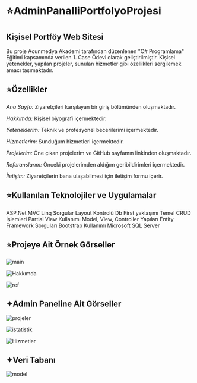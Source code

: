 # ⭐AdminPanalliPortfolyoProjesi
## Kişisel Portföy Web Sitesi


Bu proje Acunmedya Akademi tarafından düzenlenen "C# Programlama" Eğitimi kapsamında verilen 1. Case Ödevi olarak geliştirilmiştir.
Kişisel yetenekler, yapılan projeler, sunulan hizmetler gibi özellikleri sergilemek amacı taşımaktadır.

## ⭐Özellikler
*Ana Sayfa:* Ziyaretçileri karşılayan bir giriş bölümünden oluşmaktadır.

*Hakkımda:* Kişisel biyografi içermektedir.

*Yeteneklerim:* Teknik ve profesyonel becerilerimi içermektedir.

*Hizmetlerim:* Sunduğum hizmetleri içermektedir.

*Projelerim:* Öne çıkan projelerim ve GitHub sayfamın linkinden oluşmaktadır.

*Referanslarım:* Önceki projelerimden aldığım geribildirimleri içermektedir.

*İletişim:* Ziyaretçilerin bana ulaşabilmesi için iletişim formu içerir.

## ⭐Kullanılan Teknolojiler ve Uygulamalar
ASP.Net MVC
Linq Sorgular
Layout Kontrolü
Db First yaklaşımı
Temel CRUD İşlemleri
Partial View Kullanımı
Model, View, Controller Yapıları
Entity Framework Sorguları
Bootstrap Kullanımı
Microsoft SQL Server

## ⭐Projeye Ait Örnek Görseller

![main](https://github.com/user-attachments/assets/e0a2fe42-712f-464f-8370-a13ab426cc94)

![Hakkımda](https://github.com/user-attachments/assets/57f75224-665b-4d02-ad22-b6d06799048d)

![ref](https://github.com/user-attachments/assets/638c7a2f-f43e-429f-85af-50982daf53b2)

## ✦Admin Paneline Ait Görseller

![projeler](https://github.com/user-attachments/assets/709c9455-5179-4d01-9b42-e19bb47914cd)

![istatistik](https://github.com/user-attachments/assets/a87b43a7-72b6-4a00-9ef3-c31a463e4e72)

![Hizmetler](https://github.com/user-attachments/assets/e7419980-e6a9-4e05-ac0e-cf8c3bccb425)

## ✦Veri Tabanı

![model](https://github.com/user-attachments/assets/54cd0e77-7cea-4be8-8298-657133bdb2e9)

